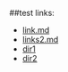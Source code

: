 ##test links:

* [link.md](../links.md)
* [links2.md](../dir2/links2.md)
* [dir1](../)
* [dir2](../dir2/)
